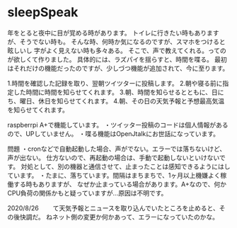 # sleepSpeak
年をとると夜中に目が覚める時があります。
トイレに行きたい時もありますが、そうでない時も。
そんな時、何時か気になるのですが、スマホをつけると眩しいし
字がよく見えない時も多々ある。
そこで、声で教えてくれる。ってのが欲しくて作りました。
具体的には、ラズパイを揺らすと、時間を喋る。
最初はそれだけの機能だったのですが、少しづつ機能が追加されて、今に至ります。

1.時間を確認した記録を取り、翌朝ツイツターに投稿します。
2.朝や寝る前に指定した時間に時間を知らせてくれます。
3.朝、時間を知らせるとともに、日にち、曜日、休日を知らせてくれます。
4.朝、その日の天気予報と予想最高気温を知らせてくれます。

raspberrpi A+で機能しています。
・ツイッター投稿のコードは個人情報があるので、UPしていません。
・喋る機能はOpenJtalkにお世話になっています。

問題
・cronなどで自動起動した場合、声がでない。エラーでは落ちないけど、声が出ない。
仕方ないので、再起動の場合は、手動で起動しないといけないです。
対処として、別の機器と通信させて、止まったことは感知できるようにはしています。
・たまに、落ちています。間隔はまちまちで、1ヶ月以上機嫌よく稼働する時もありますが、
なぜか止まっている場合があります。A+なので、何かCPU負荷の関係かもと疑っていますが...原因は不明です。

2020/8/26　
　て天気予報とニュースを取り込んでいたところを止めると、その後快調だ。
ねネット側の変更か何かあって、エラーになっていたのかな。

